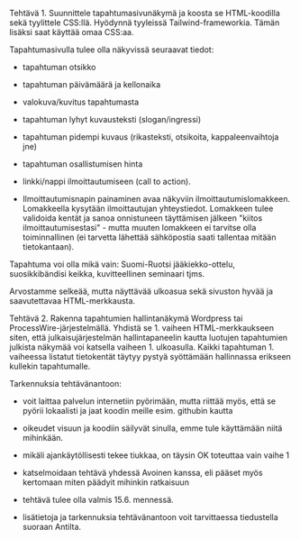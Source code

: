 Tehtävä 1. Suunnittele tapahtumasivunäkymä ja koosta se HTML-koodilla sekä tyylittele CSS:llä. Hyödynnä tyyleissä Tailwind-frameworkia. Tämän lisäksi saat käyttää omaa CSS:aa.

 

Tapahtumasivulla tulee olla näkyvissä seuraavat tiedot:

- tapahtuman otsikko

- tapahtuman päivämäärä ja kellonaika

- valokuva/kuvitus tapahtumasta

- tapahtuman lyhyt kuvausteksti (slogan/ingressi)

- tapahtuman pidempi kuvaus (rikasteksti, otsikoita, kappaleenvaihtoja jne)

- tapahtuman osallistumisen hinta

- linkki/nappi ilmoittautumiseen (call to action).

- Ilmoittautumisnapin painaminen avaa näkyviin ilmoittautumislomakkeen. Lomakkeella kysytään ilmoittautujan yhteystiedot. Lomakkeen tulee validoida kentät ja sanoa onnistuneen täyttämisen jälkeen "kiitos ilmoittautumisestasi" - mutta muuten lomakkeen ei tarvitse olla toiminnallinen (ei tarvetta lähettää sähköpostia saati tallentaa mitään tietokantaan).

 

Tapahtuma voi olla mikä vain: Suomi-Ruotsi jääkiekko-ottelu, suosikkibändisi keikka, kuvitteellinen seminaari tjms.

Arvostamme selkeää, mutta näyttävää ulkoasua sekä sivuston hyvää ja saavutettavaa HTML-merkkausta.

 

Tehtävä 2. Rakenna tapahtumien hallintanäkymä Wordpress tai ProcessWire-järjestelmällä. Yhdistä se 1. vaiheen HTML-merkkaukseen siten, että julkaisujärjestelmän hallintapaneelin kautta luotujen tapahtumien julkista näkymää voi katsella vaiheen 1. ulkoasulla. Kaikki tapahtuman 1. vaiheessa listatut tietokentät täytyy pystyä syöttämään hallinnassa erikseen kullekin tapahtumalle.

 

Tarkennuksia tehtävänantoon:

- voit laittaa palvelun internetiin pyörimään, mutta riittää myös, että se pyörii lokaalisti ja jaat koodin meille esim. githubin kautta

- oikeudet visuun ja koodiin säilyvät sinulla, emme tule käyttämään niitä mihinkään.

- mikäli ajankäytöllisesti tekee tiukkaa, on täysin OK toteuttaa vain vaihe 1

- katselmoidaan tehtävä yhdessä Avoinen kanssa, eli pääset myös kertomaan miten päädyit mihinkin ratkaisuun

- tehtävä tulee olla valmis 15.6. mennessä.

- lisätietoja ja tarkennuksia tehtävänantoon voit tarvittaessa tiedustella suoraan Antilta.